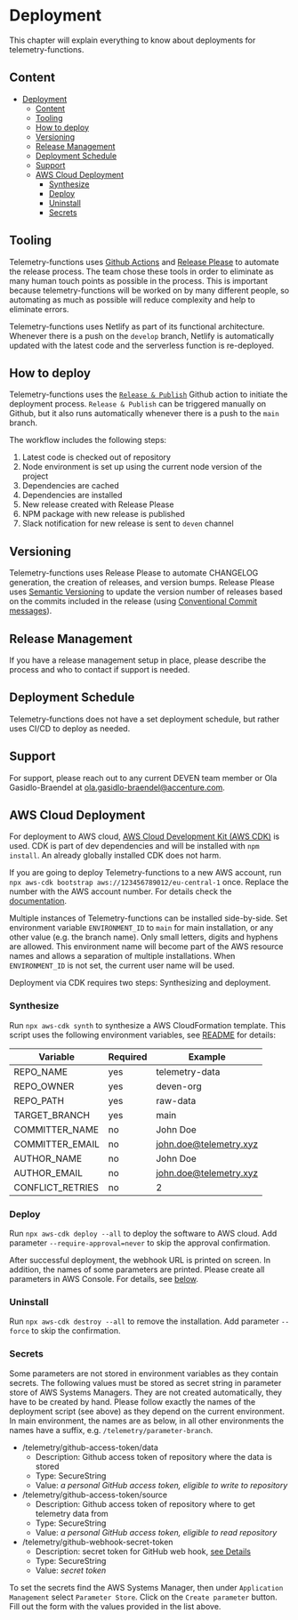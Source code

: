 # Deployment
This chapter will explain everything to know about deployments for telemetry-functions.

## Content
- [Deployment](#deployment)
  - [Content](#content)
  - [Tooling](#tooling)
  - [How to deploy](#how-to-deploy)
  - [Versioning](#versioning)
  - [Release Management](#release-management)
  - [Deployment Schedule](#deployment-schedule)
  - [Support](#support)
  - [AWS Cloud Deployment](#aws-cloud-deployment)
    - [Synthesize](#synthesize)
    - [Deploy](#deploy)
    - [Uninstall](#uninstall)
    - [Secrets](#secrets)

## Tooling
Telemetry-functions uses [Github Actions](https://github.com/features/actions) and [Release Please](https://github.com/googleapis/release-please) to automate the release process. The team chose these tools in order to eliminate as many human touch points as possible in the process. This is important because telemetry-functions will be worked on by many different people, so automating as much as possible will reduce complexity and help to eliminate errors.  

Telemetry-functions uses Netlify as part of its functional architecture. Whenever there is a push on the `develop` branch, Netlify is automatically updated with the latest code and the serverless function is  re-deployed.

## How to deploy
Telemetry-functions uses the [`Release & Publish`]('./../.github/workflows/release.yml) Github action to initiate the deployment process. `Release & Publish` can be triggered manually on Github, but it also runs automatically whenever there is a push to the `main` branch. 

The workflow includes the following steps: 

1. Latest code is checked out of repository
2. Node environment is set up using the current node version of the project
3. Dependencies are cached
4. Dependencies are installed
5. New release created with Release Please
6. NPM package with new release is published
7. Slack notification for new release is sent to `deven` channel

## Versioning
Telemetry-functions uses Release Please to automate CHANGELOG generation, the creation of releases, and version bumps. Release Please uses [Semantic Versioning](https://semver.org/) to update the version number of releases based on the commits included in the release (using [Conventional Commit messages](https://www.conventionalcommits.org/en/v1.0.0/)).

## Release Management
If you have a release management setup in place, please describe the process and who to contact if support is needed.

## Deployment Schedule
Telemetry-functions does not have a set deployment schedule, but rather uses CI/CD to deploy as needed.

## Support
For support, please reach out to any current DEVEN team member or Ola Gasidlo-Braendel at [ola.gasidlo-braendel@accenture.com](mailto:ola.gasidlo-braendel@accenture.com).

## AWS Cloud Deployment
For deployment to AWS cloud, [AWS Cloud Development Kit (AWS CDK)](https://docs.aws.amazon.com/cdk/v2/guide/home.html) is used. CDK is part of dev dependencies and will be installed with `npm install`. An already globally installed CDK does not harm.

If you are going to deploy Telemetry-functions to a new AWS account, run `npx aws-cdk bootstrap aws://123456789012/eu-central-1` once. Replace the number with the AWS account number. For details check the [documentation](https://docs.aws.amazon.com/cdk/v2/guide/bootstrapping.html).

Multiple instances of Telemetry-functions can be installed side-by-side. Set environment variable `ENVIRONMENT_ID` to `main` for main installation, or any other value (e.g. the branch name). Only small letters, digits and hyphens are allowed. This environment name will become part of the AWS resource names and allows a separation of multiple installations. When `ENVIRONMENT_ID` is not set, the current user name will be used.

Deployment via CDK requires two steps: Synthesizing and deployment.

### Synthesize
Run `npx aws-cdk synth` to synthesize a AWS CloudFormation template. This script uses the following environment variables, see [README](../README.md#setup) for details:

Variable         | Required | Example
---------------- | -------- | ----------------------
REPO_NAME        | yes      | telemetry-data
REPO_OWNER       | yes      | deven-org
REPO_PATH        | yes      | raw-data
TARGET_BRANCH    | yes      | main
COMMITTER_NAME   | no       | John Doe
COMMITTER_EMAIL  | no       | john.doe@telemetry.xyz
AUTHOR_NAME      | no       | John Doe
AUTHOR_EMAIL     | no       | john.doe@telemetry.xyz
CONFLICT_RETRIES | no       | 2

### Deploy
Run `npx aws-cdk deploy --all` to deploy the software to AWS cloud. Add parameter `--require-approval=never` to skip the approval confirmation.

After successful deployment, the webhook URL is printed on screen.
In addition, the names of some parameters are printed. Please create all parameters in AWS Console. For details, see [below](#secrets).

### Uninstall

Run `npx aws-cdk destroy --all` to remove the installation. Add parameter `--force` to skip the confirmation.

### Secrets
Some parameters are not stored in environment variables as they contain secrets. The following values must be stored as secret string in parameter store of AWS Systems Managers. They are not created automatically, they have to be created by hand. Please follow exactly the names of the deployment script (see above) as they depend on the current environment. In main environment, the names are as below, in all other environments the names have a suffix, e.g. `/telemetry/parameter-branch`.

- /telemetry/github-access-token/data
  - Description: Github access token of repository where the data is stored
  - Type: SecureString
  - Value: *a personal GitHub access token, eligible to write to repository*
- /telemetry/github-access-token/source
  - Description: Github access token of repository where to get telemetry data from
  - Type: SecureString
  - Value: *a personal GitHub access token, eligible to read repository*
- /telemetry/github-webhook-secret-token
  - Description: secret token for GitHub web hook, [see Details](https://docs.github.com/en/webhooks/using-webhooks/creating-webhooks)
  - Type: SecureString
  - Value: *secret token*

To set the secrets find the AWS Systems Manager, then under `Application Management` select `Parameter Store`.
Click on the `Create parameter` button. Fill out the form with the values provided in the list above.